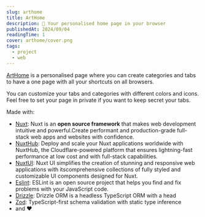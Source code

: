 ```yaml
---
slug: arthome
title: ArtHome
description: 🏡 Your personalised home page in your browser
publishedAt: 2024/09/04
readingTime: 1
cover: arthome/cover.png
tags:
  - project
  - web
---
```


[ArtHome](https://home.arthurdanjou.fr) is a personalised page where you can create categories and tabs to have a one page with all your shortcuts on all browsers.

You can customize your tabs and categories with different colors and icons. Feel free to set your page in private if you want to keep secret your tabs.

Made with:

- [Nuxt](https://nuxt.com): Nuxt is an **open source framework** that makes web development intuitive and powerful.Create performant and production-grade full-stack web apps and websites with confidence.
- [NuxtHub](https://hub.nuxt.com): Deploy and scale your Nuxt applications worldwide with NuxtHub, the Cloudflare-powered platform that ensures lightning-fast performance at low cost and with full-stack capabilities.
- [NuxtUI](https://ui.nuxt.com): Nuxt UI simplifies the creation of stunning and responsive web applications with itscomprehensive collections of fully styled and customizable UI components designed for Nuxt.
- [Eslint](https://eslint.org): ESLint is an open source project that helps you find and fix problems with your JavaScript code.
- [Drizzle](https://orm.drizzle.team/): Drizzle ORM is a headless TypeScript ORM with a head
- [Zod](https://zod.dev/): TypeScript-first schema validation with static type inference
- and ❤️
